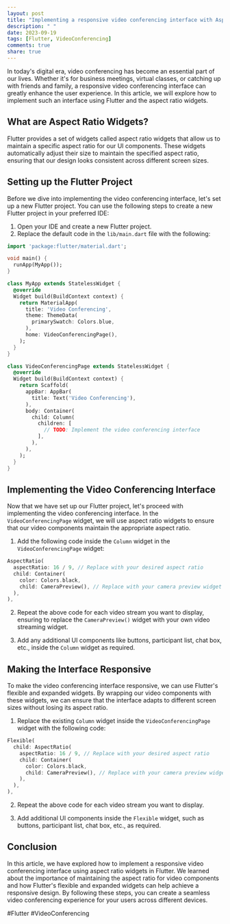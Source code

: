 ```yaml
---
layout: post
title: "Implementing a responsive video conferencing interface with Aspect Ratio widgets in Flutter"
description: " "
date: 2023-09-19
tags: [Flutter, VideoConferencing]
comments: true
share: true
---
```


In today's digital era, video conferencing has become an essential part of our lives. Whether it's for business meetings, virtual classes, or catching up with friends and family, a responsive video conferencing interface can greatly enhance the user experience. In this article, we will explore how to implement such an interface using Flutter and the aspect ratio widgets.

## What are Aspect Ratio Widgets?

Flutter provides a set of widgets called aspect ratio widgets that allow us to maintain a specific aspect ratio for our UI components. These widgets automatically adjust their size to maintain the specified aspect ratio, ensuring that our design looks consistent across different screen sizes.

## Setting up the Flutter Project

Before we dive into implementing the video conferencing interface, let's set up a new Flutter project. You can use the following steps to create a new Flutter project in your preferred IDE:

1. Open your IDE and create a new Flutter project.
2. Replace the default code in the `lib/main.dart` file with the following:

```dart
import 'package:flutter/material.dart';

void main() {
  runApp(MyApp());
}

class MyApp extends StatelessWidget {
  @override
  Widget build(BuildContext context) {
    return MaterialApp(
      title: 'Video Conferencing',
      theme: ThemeData(
        primarySwatch: Colors.blue,
      ),
      home: VideoConferencingPage(),
    );
  }
}

class VideoConferencingPage extends StatelessWidget {
  @override
  Widget build(BuildContext context) {
    return Scaffold(
      appBar: AppBar(
        title: Text('Video Conferencing'),
      ),
      body: Container(
        child: Column(
          children: [
            // TODO: Implement the video conferencing interface
          ],
        ),
      ),
    );
  }
}
```

## Implementing the Video Conferencing Interface

Now that we have set up our Flutter project, let's proceed with implementing the video conferencing interface. In the `VideoConferencingPage` widget, we will use aspect ratio widgets to ensure that our video components maintain the appropriate aspect ratio.

1. Add the following code inside the `Column` widget in the `VideoConferencingPage` widget:

```dart
AspectRatio(
  aspectRatio: 16 / 9, // Replace with your desired aspect ratio
  child: Container(
    color: Colors.black,
    child: CameraPreview(), // Replace with your camera preview widget
  ),
),
```

2. Repeat the above code for each video stream you want to display, ensuring to replace the `CameraPreview()` widget with your own video streaming widget.

3. Add any additional UI components like buttons, participant list, chat box, etc., inside the `Column` widget as required.

## Making the Interface Responsive

To make the video conferencing interface responsive, we can use Flutter's flexible and expanded widgets. By wrapping our video components with these widgets, we can ensure that the interface adapts to different screen sizes without losing its aspect ratio.

1. Replace the existing `Column` widget inside the `VideoConferencingPage` widget with the following code:

```dart
Flexible(
  child: AspectRatio(
    aspectRatio: 16 / 9, // Replace with your desired aspect ratio
    child: Container(
      color: Colors.black,
      child: CameraPreview(), // Replace with your camera preview widget
    ),
  ),
),
```

2. Repeat the above code for each video stream you want to display.

3. Add additional UI components inside the `Flexible` widget, such as buttons, participant list, chat box, etc., as required.

## Conclusion

In this article, we have explored how to implement a responsive video conferencing interface using aspect ratio widgets in Flutter. We learned about the importance of maintaining the aspect ratio for video components and how Flutter's flexible and expanded widgets can help achieve a responsive design. By following these steps, you can create a seamless video conferencing experience for your users across different devices.

#Flutter #VideoConferencing